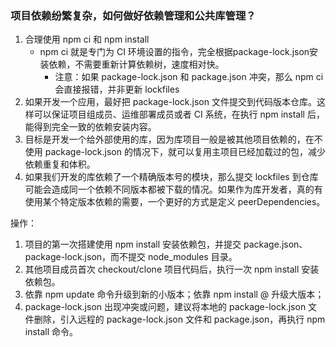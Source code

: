 ### 项目依赖纷繁复杂，如何做好依赖管理和公共库管理？
1. 合理使用 npm ci 和 npm install
    + npm ci 就是专门为 CI 环境设置的指令，完全根据package-lock.json安装依赖，不需要重新计算依赖树，速度相对快。
        + 注意：如果 package-lock.json 和 package.json 冲突，那么 npm ci 会直接报错，并非更新 lockfiles
2. 如果开发一个应用，最好把 package-lock.json 文件提交到代码版本仓库。这样可以保证项目组成员、运维部署成员或者 CI 系统，在执行 npm install 后，能得到完全一致的依赖安装内容。
3. 目标是开发一个给外部使用的库，因为库项目一般是被其他项目依赖的，在不使用 package-lock.json 的情况下，就可以复用主项目已经加载过的包，减少依赖重复和体积。
4. 如果我们开发的库依赖了一个精确版本号的模块，那么提交 lockfiles 到仓库可能会造成同一个依赖不同版本都被下载的情况。如果作为库开发者，真的有使用某个特定版本依赖的需要，一个更好的方式是定义 peerDependencies。

操作：
1. 项目的第一次搭建使用 npm install 安装依赖包，并提交 package.json、package-lock.json，而不提交 node_modules 目录。
2. 其他项目成员首次 checkout/clone 项目代码后，执行一次 npm install 安装依赖包。
3. 依靠 npm update 命令升级到新的小版本；依靠 npm install @ 升级大版本；
4. package-lock.json 出现冲突或问题，建议将本地的 package-lock.json 文件删除，引入远程的 package-lock.json 文件和 package.json，再执行 npm install 命令。

